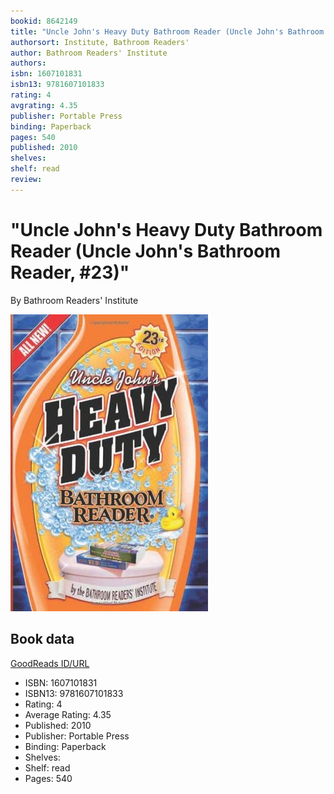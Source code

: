 ```yaml
---
bookid: 8642149
title: "Uncle John's Heavy Duty Bathroom Reader (Uncle John's Bathroom Reader, #23)"
authorsort: Institute, Bathroom Readers'
author: Bathroom Readers' Institute
authors: 
isbn: 1607101831
isbn13: 9781607101833
rating: 4
avgrating: 4.35
publisher: Portable Press
binding: Paperback
pages: 540
published: 2010
shelves: 
shelf: read
review: 
---
```


# "Uncle John's Heavy Duty Bathroom Reader (Uncle John's Bathroom Reader, #23)"

By Bathroom Readers' Institute

![](../../assets/bookcovers/1390335646l/8642149.jpg)

## Book data

[GoodReads ID/URL](https://www.goodreads.com/book/show/8642149)

- ISBN: 1607101831
- ISBN13: 9781607101833
- Rating: 4
- Average Rating: 4.35
- Published: 2010
- Publisher: Portable Press
- Binding: Paperback
- Shelves: 
- Shelf: read
- Pages: 540

